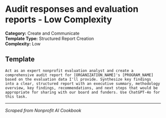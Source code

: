 # Audit responses and evaluation reports - Low Complexity

**Category:** Create and Communicate  
**Template Type:** Structured Report Creation  
**Complexity:** Low

## Template

```
Act as an expert nonprofit evaluation analyst and create a comprehensive audit report for [ORGANIZATION_NAME]'s [PROGRAM_NAME] based on the evaluation data I'll provide. Synthesize key findings into a clear, structured report with an executive summary, methodology overview, key findings, recommendations, and next steps that would be appropriate for sharing with our board and funders. Use ChatGPT-4o for this task.
```

---
*Scraped from Nonprofit AI Cookbook*

